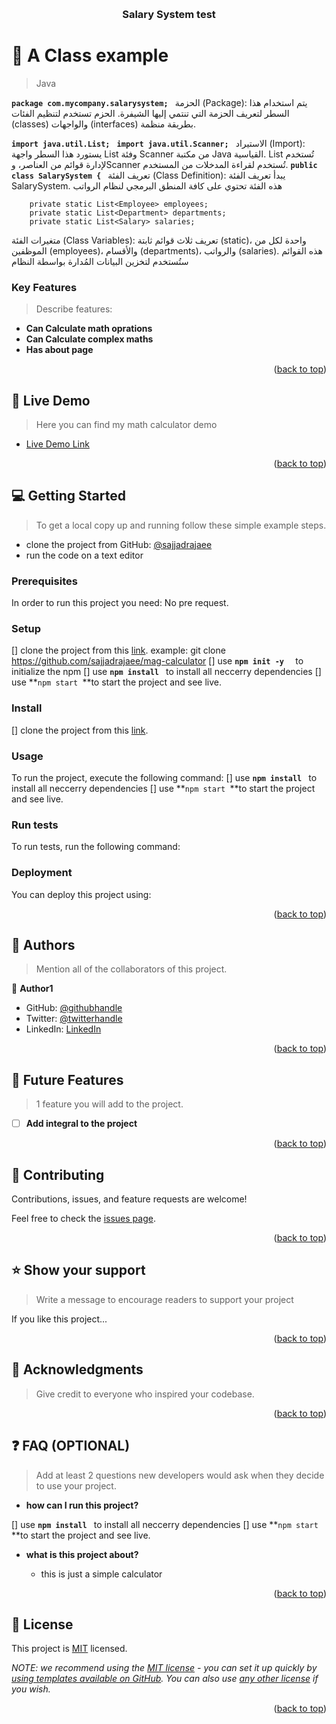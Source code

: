 <a name="readme-top"></a>

<!--
HOW TO USE:
This is an example of how you may give instructions on setting up your project locally.

Modify this file to match your project and remove sections that don't apply.

REQUIRED SECTIONS:
- Table of Contents
- About the Project
  - Built With
  - Live Demo
- Getting Started
- Authors
- Future Features
- Contributing
- Show your support
- Acknowledgements
- License

OPTIONAL SECTIONS:
- FAQ

After you're finished please remove all the comments and instructions!
-->

<div align="center">
  <!-- You are encouraged to replace this logo with your own! Otherwise you can also remove it. -->

  <br/>

  <h3><b>Salary System test</b></h3>

</div>

<!-- PROJECT DESCRIPTION -->

# 📖 A Class example <a name="a wonderful mathamtics calculator"></a>

>  Java 

**``package com.mycompany.salarysystem; ``**
الحزمة (Package): يتم استخدام هذا السطر لتعريف الحزمة التي تنتمي إليها الشيفرة. الحزم تستخدم لتنظيم الفئات (classes) والواجهات (interfaces) بطريقة منظمة.

**``import java.util.List; ``**
**``import java.util.Scanner; ``**
الاستيراد (Import): يستورد هذا السطر واجهة List وفئة Scanner من مكتبة Java القياسية. List تُستخدم لإدارة قوائم من العناصر، وScanner تُستخدم لقراءة المدخلات من المستخدم.
**``public class SalarySystem { ``**
تعريف الفئة (Class Definition): يبدأ تعريف الفئة SalarySystem. هذه الفئة تحتوي على كافة المنطق البرمجي لنظام الرواتب

```
    private static List<Employee> employees;
    private static List<Department> departments;
    private static List<Salary> salaries;

```
متغيرات الفئة (Class Variables): تعريف ثلاث قوائم ثابتة (static)، واحدة لكل من الموظفين (employees)، والأقسام (departments)، والرواتب (salaries). هذه القوائم ستُستخدم لتخزين البيانات المُدارة بواسطة النظام

<!-- Features -->

### Key Features <a name="key-features"></a>

> Describe features:

- **Can Calculate math oprations**
- **Can Calculate complex maths**
- **Has about page**

<p align="right">(<a href="#readme-top">back to top</a>)</p>

<!-- LIVE DEMO -->

## 🚀 Live Demo <a name="live-demo"></a>

> Here you can find my math calculator demo

- [Live Demo Link](https://google.com)

<p align="right">(<a href="#readme-top">back to top</a>)</p>

<!-- GETTING STARTED -->

## 💻 Getting Started <a name="getting-started"></a>

> To get a local copy up and running follow these simple example steps.

- clone the project from GitHub: [@sajjadrajaee](https://github.com/sajjadrajaee/mag-calculator)
- run the code on a text editor

### Prerequisites

In order to run this project you need:
No pre request.
<!--
Example command:

```sh
 gem install rails
```
 -->

### Setup


[] clone the project from this [link](https://github.com/sajjadrajaee/mag-calculator).
   example: git clone https://github.com/sajjadrajaee/mag-calculator
[] use **``npm init -y  ``** to initialize the npm
[] use **``npm install ``** to install all neccerry dependencies
[] use **``npm start ``**to start the project and see live.
<!--
Example commands:

```sh
  cd my-folder
  git clone git@github.com:myaccount/my-project.git
```
--->

### Install

[] clone the project from this [link](https://github.com/sajjadrajaee/mag-calculator).

<!--
Example command:

```sh
  cd my-project
  gem install
```
--->

### Usage

To run the project, execute the following command:
[] use **``npm install ``** to install all neccerry dependencies
[] use **``npm start ``**to start the project and see live.

<!--
Example command:

```sh
  rails server
```
--->

### Run tests

To run tests, run the following command:

<!--
Example command:

```sh
  bin/rails test test/models/article_test.rb
```
--->

### Deployment

You can deploy this project using:

<!--
Example:

```sh

```
 -->

<p align="right">(<a href="#readme-top">back to top</a>)</p>

<!-- AUTHORS -->

## 👥 Authors <a name="authors"></a>

> Mention all of the collaborators of this project.

👤 **Author1**

- GitHub: [@githubhandle](https://github.com/sajjadrajaee)
- Twitter: [@twitterhandle](https://twitter.com/sajjadrajaee)
- LinkedIn: [LinkedIn](https://linkedin.com/in/sajjadrajaee)


<p align="right">(<a href="#readme-top">back to top</a>)</p>

<!-- FUTURE FEATURES -->

## 🔭 Future Features <a name="future-features"></a>

>  1 feature you will add to the project.

- [ ] **Add integral to the project**

<p align="right">(<a href="#readme-top">back to top</a>)</p>

<!-- CONTRIBUTING -->

## 🤝 Contributing <a name="contributing"></a>

Contributions, issues, and feature requests are welcome!

Feel free to check the [issues page](../../issues/).

<p align="right">(<a href="#readme-top">back to top</a>)</p>

<!-- SUPPORT -->

## ⭐️ Show your support <a name="support"></a>

> Write a message to encourage readers to support your project

If you like this project...

<p align="right">(<a href="#readme-top">back to top</a>)</p>

<!-- ACKNOWLEDGEMENTS -->

## 🙏 Acknowledgments <a name="acknowledgements"></a>

> Give credit to everyone who inspired your codebase.



<p align="right">(<a href="#readme-top">back to top</a>)</p>

<!-- FAQ (optional) -->

## ❓ FAQ (OPTIONAL) <a name="faq"></a>

> Add at least 2 questions new developers would ask when they decide to use your project.

- **how can I run this project?**

[] use **``npm install ``** to install all neccerry dependencies
[] use **``npm start ``**to start the project and see live.

- **what is this project about?**

  - this is just a simple calculator

<p align="right">(<a href="#readme-top">back to top</a>)</p>

<!-- LICENSE -->

## 📝 License <a name="license"></a>

This project is [MIT](./LICENSE) licensed.

_NOTE: we recommend using the [MIT license](https://choosealicense.com/licenses/mit/) - you can set it up quickly by [using templates available on GitHub](https://docs.github.com/en/communities/setting-up-your-project-for-healthy-contributions/adding-a-license-to-a-repository). You can also use [any other license](https://choosealicense.com/licenses/) if you wish._

<p align="right">(<a href="#readme-top">back to top</a>)</p>
